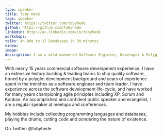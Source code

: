 ```yaml
---
type: speaker
title: Toby Hede
tags: speaker
twitter: https://twitter.com/tobyhede
github: https://github.com/tobyhede
linkedin: http://au.linkedin.com/in/tobyhede
workshops:
talks: An Ode to 17 Databases in 39 minutes
video: 
image: 
description: I am a mild-mannered Software Engineer, Developer & Polyglot Programmer, based in Sydney, Australia.
---
```


With nearly 15 years commercial software development experience, I have an extensive history building & leading teams to ship quality software, honed by a polyglot development background and years of experience spent in the trenches as a software engineer and team leader. I have experience across the software development life-cycle, and have worked for many years championing agile principles including XP, Scrum and Kanban. An accomplished and confident public speaker and evangelist, I am a regular speaker at meetups and conferences.

My hobbies include collecting programming languages and databases, playing the drums, cutting code and pondering the nature of existence.

On Twitter: @tobyhede

